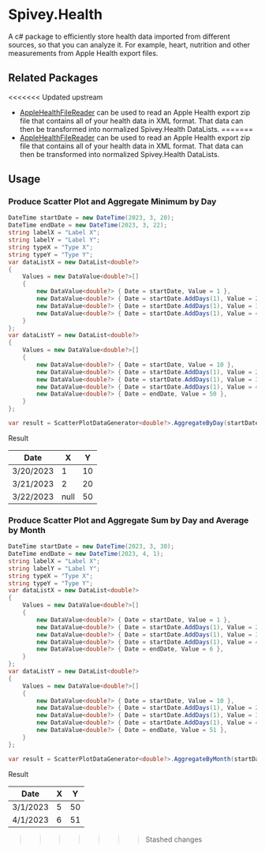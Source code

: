 # Spivey.Health
A c# package to efficiently store health data imported from different sources, so that you can analyze it. For example, heart, nutrition and other measurements from Apple Health export files.

## Related Packages
<<<<<<< Updated upstream
* [AppleHealthFileReader](https://github.com/spiveyworks/AppleHealthFileReader) can be used to read an Apple Health export zip file that contains all of your health data in XML format. That data can then be transformed into normalized Spivey.Health DataLists.
=======
* [AppleHealthFileReader](https://github.com/spiveyworks/AppleHealthFileReader) can be used to read an Apple Health export zip file that contains all of your health data in XML format. That data can then be transformed into normalized Spivey.Health DataLists.

## Usage

### Produce Scatter Plot and Aggregate Minimum by Day
```csharp
DateTime startDate = new DateTime(2023, 3, 20);
DateTime endDate = new DateTime(2023, 3, 22);
string labelX = "Label X";
string labelY = "Label Y";
string typeX = "Type X";
string typeY = "Type Y";
var dataListX = new DataList<double?>
{
    Values = new DataValue<double?>[]
    {
        new DataValue<double?> { Date = startDate, Value = 1 },
        new DataValue<double?> { Date = startDate.AddDays(1), Value = 2 },
        new DataValue<double?> { Date = startDate.AddDays(1), Value = 3 },
        new DataValue<double?> { Date = startDate.AddDays(1), Value = 4 },
    }
};
var dataListY = new DataList<double?>
{
    Values = new DataValue<double?>[]
    {
        new DataValue<double?> { Date = startDate, Value = 10 },
        new DataValue<double?> { Date = startDate.AddDays(1), Value = 20 },
        new DataValue<double?> { Date = startDate.AddDays(1), Value = 30 },
        new DataValue<double?> { Date = startDate.AddDays(1), Value = 40 },
        new DataValue<double?> { Date = endDate, Value = 50 },
    }
};

var result = ScatterPlotDataGenerator<double?>.AggregateByDay(startDate, endDate, labelX, typeX, dataListX, labelY, typeY, dataListY, AggregateOperator.Min);
```

Result

| Date       | X    | Y  |
|------------|------|----|
| 3/20/2023  | 1    | 10 |
| 3/21/2023  | 2    | 20 |
| 3/22/2023  | null | 50 |

### Produce Scatter Plot and Aggregate Sum by Day and Average by Month
```csharp
DateTime startDate = new DateTime(2023, 3, 30);
DateTime endDate = new DateTime(2023, 4, 1);
string labelX = "Label X";
string labelY = "Label Y";
string typeX = "Type X";
string typeY = "Type Y";
var dataListX = new DataList<double?>
{
    Values = new DataValue<double?>[]
    {
        new DataValue<double?> { Date = startDate, Value = 1 },
        new DataValue<double?> { Date = startDate.AddDays(1), Value = 2 },
        new DataValue<double?> { Date = startDate.AddDays(1), Value = 3 },
        new DataValue<double?> { Date = startDate.AddDays(1), Value = 4 },
        new DataValue<double?> { Date = endDate, Value = 6 },
    }
};
var dataListY = new DataList<double?>
{
    Values = new DataValue<double?>[]
    {
        new DataValue<double?> { Date = startDate, Value = 10 },
        new DataValue<double?> { Date = startDate.AddDays(1), Value = 20 },
        new DataValue<double?> { Date = startDate.AddDays(1), Value = 30 },
        new DataValue<double?> { Date = startDate.AddDays(1), Value = 40 },
        new DataValue<double?> { Date = endDate, Value = 51 },
    }
};

var result = ScatterPlotDataGenerator<double?>.AggregateByMonth(startDate, endDate, labelX, typeX, dataListX, labelY, typeY, dataListY, dayAggregateOperator: AggregateOperator.Sum, monthAggregateOperator: AggregateOperator.Average);
```

Result

| Date       | X | Y  |
|------------|---|----|
| 3/1/2023   | 5 | 50 |
| 4/1/2023   | 6 | 51 |
>>>>>>> Stashed changes
